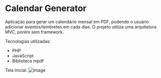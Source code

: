 # Calendar Generator

Aplicação para gerar um calendário mensal em PDF, podendo o usuário adicionar eventos/lembretes em cada dias. 
O projeto utiliza uma arquitetura MVC, porém sem framework.

Tecnologias utilizadas:
- PHP
- JavaScript
- Biblioteca mpdf

Tela inicial:
![image](https://github.com/user-attachments/assets/533a1e28-412e-4813-a80d-3d7fe73ee417)
